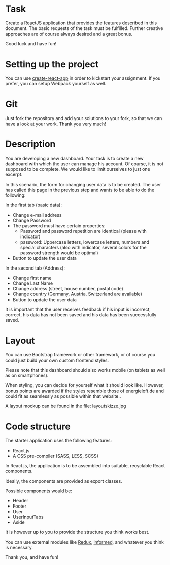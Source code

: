 # Task

Create a ReactJS application that provides the features described in this document.
The basic requests of the task must be fulfilled. Further creative approaches are of course always desired and a great bonus.

Good luck and have fun!

# Setting up the project

You can use [create-react-app](https://facebook.github.io/create-react-app/) in order to kickstart your assignment. If you prefer, you can setup Webpack yourself as well.

# Git

Just fork the repository and add your solutions to your fork, so that we can have a look at your work. Thank you very much!

# Description

You are developing a new dashboard. Your task is to create a new dashboard with which the user can manage his account.
Of course, it is not supposed to be complete. We would like to limit ourselves to just one excerpt.

In this scenario, the form for changing user data is to be created. The user has called this page in the previous step and wants to be able to do the following:

In the first tab (basic data):

- Change e-mail address
- Change Password
- The password must have certain properties:
  - Password and password repetition are identical (please with indicator)
  - password: Uppercase letters, lowercase letters, numbers and special characters (also with indicator, several colors for the password strength would be optimal)
- Button to update the user data

In the second tab (Address):

- Change first name
- Change Last Name
- Change address (street, house number, postal code)
- Change country (Germany, Austria, Switzerland are available)
- Button to update the user data

It is important that the user receives feedback if his input is incorrect, correct, his data has not been saved and his data has been successfully saved.

# Layout

You can use Bootstrap framework or other framework, or of course you could just build your own custom frontend styles.

Please note that this dashboard should also works mobile (on tablets as well as on smartphones).

When styling, you can decide for yourself what it should look like.
However, bonus points are awarded if the styles resemble those of energieloft.de and could fit as seamlessly as possible within that website..

A layout mockup can be found in the file: layoutskizze.jpg

# Code structure

The starter application uses the following features:

- React.js
- A CSS pre-compiler (SASS, LESS, SCSS)

In React.js, the application is to be assembled into suitable, recyclable React components.

Ideally, the components are provided as export classes.

Possible components would be:

- Header
- Footer
- User
- UserInputTabs
- Aside

It is however up to you to provide the structure you think works best.

You can use external modules like [Redux](https://redux.js.org), [informed](https://joepuzzo.github.io/informed/), and whatever you think is necessary.

Thank you, and have fun!
